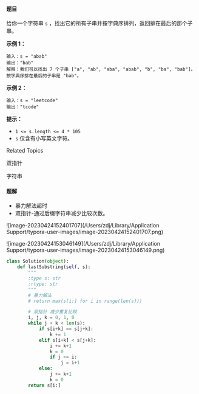 #### 题目

给你一个字符串 `s` ，找出它的所有子串并按字典序排列，返回排在最后的那个子串。



**示例 1：**

```
输入：s = "abab"
输出："bab"
解释：我们可以找出 7 个子串 ["a", "ab", "aba", "abab", "b", "ba", "bab"]。按字典序排在最后的子串是 "bab"。
```

**示例 2：**

```
输入：s = "leetcode"
输出："tcode"
```



**提示：**

- `1 <= s.length <= 4 * 105`
- `s` 仅含有小写英文字符。

Related Topics

双指针

字符串



#### 题解

- 暴力解法超时
- 双指针-通过后缀字符串减少比较次数。

![image-20230424152401707](/Users/zdj/Library/Application Support/typora-user-images/image-20230424152401707.png)

![image-20230424153046149](/Users/zdj/Library/Application Support/typora-user-images/image-20230424153046149.png)

```python
class Solution(object):
    def lastSubstring(self, s):
        """
        :type s: str
        :rtype: str
        """
        # 暴力解法
        # return max(s[i:] for i in range(len(s)))

        # 双指针 减少重复比较
        i, j, k = 0, 1, 0
        while j + k < len(s):
            if s[i+k] == s[j+k]:
                k += 1
            elif s[i+k] < s[j+k]:
                i += k+1
                k = 0
                if j <= i:
                    j = i+1
            else:
                j += k+1
                k = 0
        return s[i:]
```

